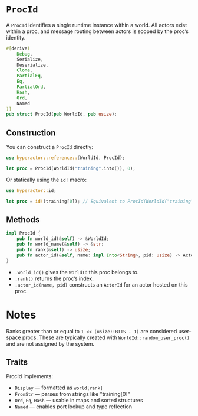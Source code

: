 # `ProcId`

A `ProcId` identifies a single runtime instance within a world. All actors exist within a proc, and message routing between actors is scoped by the proc’s identity.
```rust
#[derive(
    Debug,
    Serialize,
    Deserialize,
    Clone,
    PartialEq,
    Eq,
    PartialOrd,
    Hash,
    Ord,
    Named
)]
pub struct ProcId(pub WorldId, pub usize);
```

## Construction

You can construct a `ProcId` directly:
```rust
use hyperactor::reference::{WorldId, ProcId};

let proc = ProcId(WorldId("training".into()), 0);
```
Or statically using the `id!` macro:
```rust
use hyperactor::id;

let proc = id!(training[0]); // Equivalent to ProcId(WorldId("training".into()), 0)
```

## Methods

```rust
impl ProcId {
    pub fn world_id(&self) -> &WorldId;
    pub fn world_name(&self) -> &str;
    pub fn rank(&self) -> usize;
    pub fn actor_id(&self, name: impl Into<String>, pid: usize) -> ActorId;
}
```
- `.world_id()` gives the `WorldId` this proc belongs to.
- `.rank()` returns the proc’s index.
- `.actor_id(name, pid)` constructs an `ActorId` for an actor hosted on this proc.

# Notes

Ranks greater than or equal to `1 << (usize::BITS - 1)` are considered user-space procs. These are typically created with `WorldId::random_user_proc()` and are not assigned by the system.

## Traits

ProcId implements:
- `Display` — formatted as `world[rank]`
- `FromStr` — parses from strings like "training[0]"
- `Ord`, `Eq`, `Hash` — usable in maps and sorted structures
- `Named` — enables port lookup and type reflection
